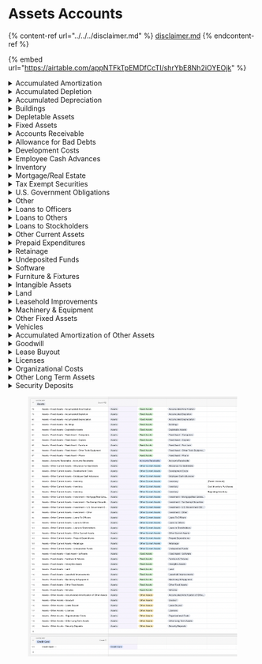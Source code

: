 # Assets Accounts

{% content-ref url="../../../disclaimer.md" %}
[disclaimer.md](../../../disclaimer.md)
{% endcontent-ref %}

{% embed url="https://airtable.com/appNTFkTpEMDfCcTI/shrYbE8Nh2iOYEOjk" %}

<details>

<summary>Accumulated Amortization</summary>



</details>

<details>

<summary>Accumulated Depletion</summary>



</details>

<details>

<summary>Accumulated Depreciation</summary>



</details>

<details>

<summary>Buildings</summary>



</details>

<details>

<summary>Depletable Assets</summary>



</details>

<details>

<summary>Fixed Assets</summary>

* Computers
* Copiers
* Furniture
* Other Tools Equipment
* Phone

</details>

<details>

<summary>Accounts Receivable</summary>



</details>

<details>

<summary>Allowance for Bad Debts</summary>



</details>

<details>

<summary>Development Costs</summary>



</details>

<details>

<summary>Employee Cash Advances</summary>



</details>

<details>

<summary>Inventory</summary>



</details>

<details>

<summary>Mortgage/Real Estate</summary>



</details>

<details>

<summary>Tax Exempt Securities</summary>



</details>

<details>

<summary>U.S. Government Obligations</summary>



</details>

<details>

<summary>Other</summary>



</details>

<details>

<summary>Loans to Officers</summary>



</details>

<details>

<summary>Loans to Others</summary>



</details>

<details>

<summary>Loans to Stockholders</summary>



</details>

<details>

<summary>Other Current Assets</summary>



</details>

<details>

<summary>Prepaid Expenditures</summary>



</details>

<details>

<summary>Retainage</summary>



</details>

<details>

<summary>Undeposited Funds</summary>



</details>

<details>

<summary>Software</summary>



</details>

<details>

<summary>Furniture &#x26; Fixtures</summary>



</details>

<details>

<summary>Intangible Assets</summary>



</details>

<details>

<summary>Land</summary>



</details>

<details>

<summary>Leasehold Improvements</summary>



</details>

<details>

<summary>Machinery &#x26; Equipment</summary>



</details>

<details>

<summary>Other Fixed Assets</summary>



</details>

<details>

<summary>Vehicles</summary>



</details>

<details>

<summary>Accumulated Amortization of Other Assets</summary>



</details>

<details>

<summary>Goodwill</summary>



</details>

<details>

<summary>Lease Buyout</summary>



</details>

<details>

<summary>Licenses</summary>



</details>

<details>

<summary>Organizational Costs</summary>



</details>

<details>

<summary>Other Long Term Assets</summary>



</details>

<details>

<summary>Security Deposits</summary>



</details>





<figure><img src="../../../.gitbook/assets/Assets and Credit Card Accounts" alt=""><figcaption></figcaption></figure>
